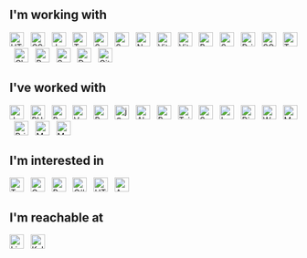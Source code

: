 ## I'm working with

[<img src="https://img.shields.io/badge/HTML-282C34?logo=html5&logoColor=E34F26" alt="HTML" height="25" />](https://developer.mozilla.org/en-US/docs/Web/HTML)
&nbsp;
[<img src="https://img.shields.io/badge/CSS-282C34?logo=css3&logoColor=1572B6" alt="CSS3" height="25" />](https://developer.mozilla.org/en-US/docs/Web/CSS)
&nbsp;
[<img src="https://img.shields.io/badge/JavaScript-282C34?logo=javascript&logoColor=F7DF1E" alt="JavaScript" height="25" />](https://developer.mozilla.org/en-US/docs/Web/JavaScript)
&nbsp;
[<img src="https://img.shields.io/badge/TypeScript-282C34?logo=typescript&logoColor=3178C6" alt="TypeScript" height="25" />](https://www.typescriptlang.org/)
&nbsp;
[<img src="https://img.shields.io/badge/Svelte-282C34?logo=svelte&logoColor=FF3E00" alt="Svelte" height="25" />](https://svelte.dev/)
&nbsp;
[<img src="https://img.shields.io/badge/SvelteKit-282C34?logo=svelte&logoColor=FF3E00" alt="SvelteKit" height="25" />](https://kit.svelte.dev/)
&nbsp;
[<img src="https://img.shields.io/badge/Node.js-282C34?logo=node.js&logoColor=339933" alt="Node.js" height="25" />](https://nodejs.org/)
&nbsp;
[<img src="https://img.shields.io/badge/Vite-282C34?logo=vite&logoColor=646CFF" alt="Vite" height="25" />](https://vitejs.dev/)
&nbsp;
[<img src="https://img.shields.io/badge/Vitest-282C34?logo=vitest&logoColor=6E9F18" alt="Vitest" height="25" />](https://vitest.dev/)
&nbsp;
[<img src="https://img.shields.io/badge/Bun-282C34?logo=bun&logoColor=FCEFDF" alt="Bun" height="25" />](https://bun.sh/)
&nbsp;
[<img src="https://img.shields.io/badge/Sass-282C34?logo=sass&logoColor=FFF" alt="Sass" height="25" />](https://sass-lang.com/)
&nbsp;
[<img src="https://img.shields.io/badge/Drizzle-282C34?logo=drizzle&logoColor=C5F74F" alt="Drizzle" height="25" />](https://orm.drizzle.team/)
&nbsp;
[<img src="https://img.shields.io/badge/SQLite-282C34?logo=sqlite&logoColor=003B57" alt="SQLite" height="25" />](https://www.sqlite.org/)
&nbsp;
[<img src="https://img.shields.io/badge/Turso-282C34?logo=turso&logoColor=4FF8D2" alt="Turso" height="25" />](https://turso.tech/)
&nbsp;
[<img src="https://img.shields.io/badge/Cloudflare-282C34?logo=cloudflare&logoColor=F38020" alt="Cloudflare" height="25" />](https://www.cloudflare.com/)
&nbsp;
[<img src="https://img.shields.io/badge/PostgreSQL-282C34?logo=postgresql&logoColor=4169E1" alt="PostgreSQL" height="25" />](https://www.postgresql.org/)
&nbsp;
[<img src="https://img.shields.io/badge/Supabase-282C34?logo=supabase&logoColor=3FCF8E" alt="Supabase" height="25" />](https://supabase.com/)
&nbsp;
[<img src="https://img.shields.io/badge/Docker-282C34?logo=docker&logoColor=2496ED" alt="Docker" height="25" />](https://www.docker.com/)
&nbsp;
[<img src="https://img.shields.io/badge/Git-282C34?logo=git&logoColor=F05032" alt="Git" height="25" />](https://git-scm.com/)

## I've worked with

[<img src="https://img.shields.io/badge/Java-282C34?logo=openjdk&logoColor=f89820" alt="Java" height="25" />](https://www.java.com/)
&nbsp;
[<img src="https://img.shields.io/badge/PHP-282C34?logo=php&logoColor=777BB4" alt="PHP" height="25" />](https://www.php.net/)
&nbsp;
[<img src="https://img.shields.io/badge/Python-282C34?logo=python&logoColor=3776AB" alt="Python" height="25" />](https://www.python.org/)
&nbsp;
[<img src="https://img.shields.io/badge/Vue.js-282C34?logo=vuedotjs&logoColor=4FC08D" alt="Vue.js" height="25" />](https://vuejs.org/)
&nbsp;
[<img src="https://img.shields.io/badge/React-282C34?logo=react&logoColor=61DAFB" alt="React" height="25" />](https://react.dev/)
&nbsp;
[<img src="https://img.shields.io/badge/jQuery-282C34?logo=jquery&logoColor=0769AD" alt="jQuery" height="25" />](https://jquery.com/)
&nbsp;
[<img src="https://img.shields.io/badge/Alpine.js-282C34?logo=alpinedotjs&logoColor=8BC0D0" alt="Alpine.js" height="25" />](https://alpinejs.dev/)
&nbsp;
[<img src="https://img.shields.io/badge/Bootstrap-282C34?logo=bootstrap&logoColor=7952B3" alt="Bootstrap" height="25" />](https://getbootstrap.com/)
&nbsp;
[<img src="https://img.shields.io/badge/Tailwind-282C34?logo=tailwind-css&logoColor=38B2AC" alt="Tailwind" height="25" />](https://tailwindcss.com/)
&nbsp;
[<img src="https://img.shields.io/badge/Spring-282C34?logo=spring&logoColor=6DB33F" alt="Spring" height="25" />](https://spring.io/)
&nbsp;
[<img src="https://img.shields.io/badge/Laravel-282C34?logo=laravel&logoColor=FF2D20" alt="Laravel" height="25" />](https://laravel.com/)
&nbsp;
[<img src="https://img.shields.io/badge/Django-282C34?logo=django&logoColor=FFF" alt="Django" height="25" />](https://www.djangoproject.com/)
&nbsp;
[<img src="https://img.shields.io/badge/WordPress-282C34?logo=wordpress&logoColor=21759B" alt="WordPress" height="25" />](https://wordpress.com/)
&nbsp;
[<img src="https://img.shields.io/badge/Magento-282C34?logo=magento&logoColor=EE672F" alt="Magento" height="25" />](https://business.adobe.com/products/magento/magento-commerce.html)
&nbsp;
[<img src="https://img.shields.io/badge/Prisma-282C34?logo=prisma&logoColor=FFF" alt="Prisma" height="25" />](https://www.prisma.io/)
&nbsp;
[<img src="https://img.shields.io/badge/MongoDB-282C34?logo=mongodb&logoColor=47A248" alt="MongoDB" height="25" />](https://www.mongodb.com/)
&nbsp;
[<img src="https://img.shields.io/badge/MySQL-282C34?logo=mysql&logoColor=4479A1" alt="MySQL" height="25" />](https://www.mysql.com/)
&nbsp;

## I'm interested in

[<img src="https://img.shields.io/badge/Tauri-282C34?logo=tauri&logoColor=24C8D8" alt="Tauri" height="25" />](https://tauri.app/)
&nbsp;
[<img src="https://img.shields.io/badge/Go-282C34?logo=go&logoColor=00ADD8" alt="Go" height="25" />](https://go.dev/)
&nbsp;
[<img src="https://img.shields.io/badge/Rust-282C34?logo=rust&logoColor=FFF" alt="Rust" height="25" />](https://www.rust-lang.org/)
&nbsp;
[<img src="https://img.shields.io/badge/C%23-282C34?logo=csharp&logoColor=A8B9CC" alt="C#" height="25" />](https://dotnet.microsoft.com/en-us/languages/csharp)
&nbsp;
[<img src="https://img.shields.io/badge/HTMX-282C34?logo=htmx&logoColor=3366CC" alt="HTMX" height="25" />](https://htmx.org/)
&nbsp;
[<img src="https://img.shields.io/badge/Angular-282C34?logo=angular&logoColor=DD0131" alt="Angular" height="25" />](https://angular.io/)
&nbsp;

## I'm reachable at

[<img src="https://img.shields.io/badge/LinkedIn-282C34?logo=linkedin&logoColor=0077B5" alt="LinkedIn" height="25" />](https://www.linkedin.com/in/jasperkelder/)
&nbsp;
[<img src="https://img.shields.io/badge/Kelder.dev-282C34?logo=keras&logoColor=FFDF8A" alt="Kelder.dev" height="25" />](https://kelder.dev/)
